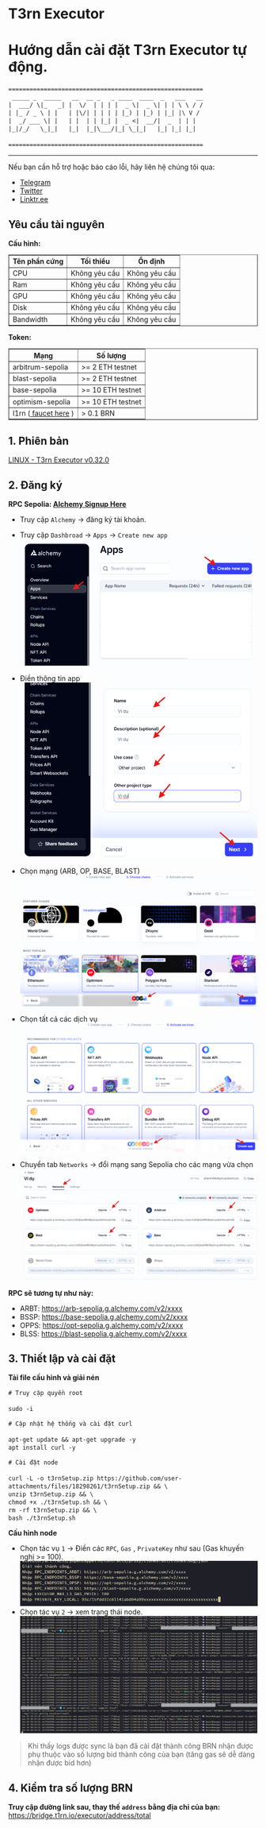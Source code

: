 # T3rn Executor
# Hướng dẫn cài đặt T3rn Executor tự động.
``` 
=======================================================
 _____ _  _____   __  __ _   _ ____  ____  _   ___   __ 
|  ___/ \|_   _| |  \/  | | | |  _ \|  _ \| | | \ \ / / 
| |_ / _ \ | |   | |\/| | | | | |_) | |_) | |_| |\ V /  
|  _/ ___ \| |   | |  | | |_| |  _ <|  __/|  _  | | |   
|_|/_/   \_|_|   |_|  |_|\___/|_| \_|_|   |_| |_| |_|   

=======================================================
```
---

Nếu bạn cần hỗ trợ hoặc báo cáo lỗi, hãy liên hệ chúng tôi qua:

- [Telegram](https://t.me/MurphyNodeRunner) 
- [Twitter](https://x.com/murphy_node) 
- [Linktr.ee](https://linktr.ee/murphynodeteam)
## Yêu cầu tài nguyên
**Cấu hình:**
<table border="1">
  <tr>
    <th>Tên phần cứng</th>
    <th>Tối thiểu</th>
    <th>Ổn định</th>
  </tr>
  <tr>
    <td>CPU</td>
    <td>Không yêu cầu</td>
    <td>Không yêu cầu</td>
  </tr>
  <tr>
    <td>Ram</td>
    <td>Không yêu cầu</td>
    <td>Không yêu cầu</td>
  </tr>
  <tr>
    <td>GPU</td>
    <td>Không yêu cầu</td>
    <td>Không yêu cầu</td>
  </tr>
  <tr>
    <td>Disk</td>
    <td>Không yêu cầu</td>
    <td>Không yêu cầu</td>
  </tr>
  <tr>
    <td>Bandwidth</td>
    <td>Không yêu cầu</td>
    <td>Không yêu cầu</td>
  </tr>
</table>

**Token:**
<table border="1">
  <tr>
    <th>Mạng</th>
    <th>Số lượng </th>
  </tr>
  <tr>
    <td>arbitrum-sepolia</td>
    <td>>= 2 ETH testnet</td>
  </tr>
    <tr>
    <td>blast-sepolia</td>
    <td>>= 2 ETH testnet</td>
  </tr>
  <tr>
    <td>base-sepolia</td>
    <td>>= 10 ETH testnet</td>
  </tr>
  <tr>
    <td>optimism-sepolia</td>
    <td>>= 10 ETH testnet</td>
  </tr>
  <tr>
    <td>l1rn (<a  href="https://faucet.brn.t3rn.io/" target="_blank"> faucet here</a> )</td>
    <td>> 0.1 BRN</td>
  </tr>
</table>



## 1. Phiên bản
[LINUX - T3rn Executor v0.32.0](https://github.com/fat-murphy/t3rn-executor/archive/refs/tags/v0.32.0.tar.gz)

## 2. Đăng ký

**RPC Sepolia: [Alchemy Signup Here](https://dashboard.alchemy.com/usage)**

- Truy cập `Alchemy` -> đăng ký tài khoản.
- Truy cập `Dashbroad` -> `Apps` -> `Create new app`
![Ảnh](img/t3rn-alchemy.png)

- Điền thông tin app
![Ảnh](img/t3rn-createapp.png)

- Chọn mạng (ARB, OP, BASE, BLAST)
![Ảnh](img/t3rn-select.png)

- Chọn tất cả các dịch vụ
![Ảnh](img/t3rn-service.png)

- Chuyển tab `Networks` -> đổi mạng sang Sepolia cho các mạng vừa chọn
![Ảnh](img/t3rn-finish.png)

**RPC sẽ tương tự như này:**
  - ARBT: https://arb-sepolia.g.alchemy.com/v2/xxxx
  - BSSP: https://base-sepolia.g.alchemy.com/v2/xxxx
  - OPPS: https://opt-sepolia.g.alchemy.com/v2/xxxx
  - BLSS: https://blast-sepolia.g.alchemy.com/v2/xxxx

## 3. Thiết lập và cài đặt
**Tải file cấu hình và giải nén**
```
# Truy cập quyền root

sudo -i
```
```
# Cập nhật hệ thống và cài đặt curl

apt-get update && apt-get upgrade -y
apt install curl -y
```
```
# Cài đặt node

curl -L -o t3rnSetup.zip https://github.com/user-attachments/files/18298261/t3rnSetup.zip && \
unzip t3rnSetup.zip && \
chmod +x ./t3rnSetup.sh && \
rm -rf t3rnSetup.zip && \
bash ./t3rnSetup.sh
```

**Cấu hình node**
  - Chọn tác vụ `1` -> Điền các `RPC`, `Gas` , `PrivateKey` như sau (Gas khuyến nghị >= 100).
 ![Ảnh](img/t3rn-config.png)
  - Chọn tác vụ `2` -> xem trạng thái node.
  ![Ảnh](img/t3rn-logs.png)
  > Khi thấy logs được sync là bạn đã cài đặt thành công
  > BRN nhận được phụ thuộc vào số lượng bid thành công của bạn (tăng gas sẽ dễ dàng nhận được bid hơn)

## 4. Kiểm tra số lượng BRN
**Truy cập đường link sau, thay thế `address` bằng địa chỉ của bạn:**
https://bridge.t1rn.io/executor/address/total
